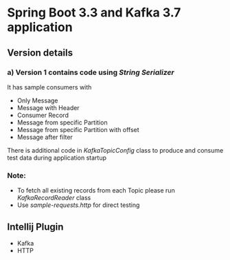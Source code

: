 # Spring Boot 3.3 and Kafka 3.7 application

## Version details
### a) Version 1 contains code using _String Serializer_
It has sample consumers with
* Only Message
* Message with Header
* Consumer Record
* Message from specific Partition
* Message from specific Partition with offset
* Message after filter

There is additional code in _KafkaTopicConfig_ class to produce and consume
test data during application startup



### Note:
* To fetch all existing records from each Topic please run _KafkaRecordReader_ class
* Use _sample-requests.http_ for direct testing

## Intellij Plugin
* Kafka
* HTTP